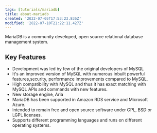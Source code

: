 ```yaml
---
tags: [tutorials/mariadb]
title: about-mariadb
created: '2022-07-05T17:53:23.836Z'
modified: '2022-07-10T21:22:11.427Z'
---
```


MariaDB is a community developed, open source relational database management system. 

## Key Features

* Development was led by few of the original developers of MySQL
* It's an improved version of MySQL with numerous inbuilt powerful features,security, performance improvements compared to MySQL.
* High compatibility with MySQL and thus it has exact matching with MySQL APIs and commands with new features. 
* New storage engine, Aria
* MariaDB has been supported in Amazon RDS service and Microsoft Azure.
* Intended to remain free and open source software under GPL, BSD or LGPL licenses.
* Supports different programming languages and runs on different operating systems.


